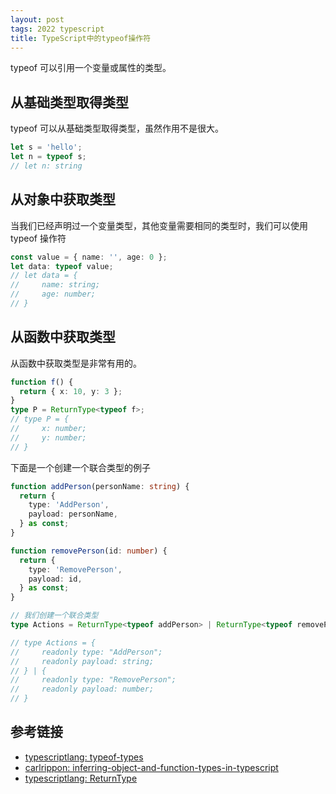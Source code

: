 ```yaml
---
layout: post
tags: 2022 typescript
title: TypeScript中的typeof操作符
---
```


typeof 可以引用一个变量或属性的类型。

## 从基础类型取得类型

typeof 可以从基础类型取得类型，虽然作用不是很大。

```typescript
let s = 'hello';
let n = typeof s;
// let n: string
```

## 从对象中获取类型

当我们已经声明过一个变量类型，其他变量需要相同的类型时，我们可以使用 typeof 操作符

```typescript
const value = { name: '', age: 0 };
let data: typeof value;
// let data = {
//     name: string;
//     age: number;
// }
```

## 从函数中获取类型

从函数中获取类型是非常有用的。

```typescript
function f() {
  return { x: 10, y: 3 };
}
type P = ReturnType<typeof f>;
// type P = {
//     x: number;
//     y: number;
// }
```

下面是一个创建一个联合类型的例子

```typescript
function addPerson(personName: string) {
  return {
    type: 'AddPerson',
    payload: personName,
  } as const;
}

function removePerson(id: number) {
  return {
    type: 'RemovePerson',
    payload: id,
  } as const;
}

// 我们创建一个联合类型
type Actions = ReturnType<typeof addPerson> | ReturnType<typeof removePerson>;

// type Actions = {
//     readonly type: "AddPerson";
//     readonly payload: string;
// } | {
//     readonly type: "RemovePerson";
//     readonly payload: number;
// }
```

## 参考链接

- [typescriptlang: typeof-types](https://www.typescriptlang.org/docs/handbook/2/typeof-types.html)
- [carlrippon: inferring-object-and-function-types-in-typescript](https://www.carlrippon.com/inferring-object-and-function-types-in-typescript/)
- [typescriptlang: ReturnType](https://www.typescriptlang.org/docs/handbook/utility-types.html#returntypetype)
